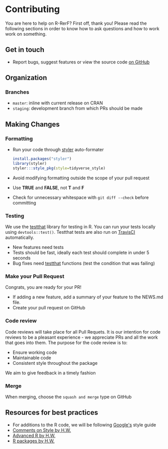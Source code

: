 # Contributing

You are here to help on R-RerF?  First off, thank you!  Please read the following sections in order to know how to ask questions and how to work work on something.

## Get in touch

* Report bugs, suggest features or view the source code [on GitHub](https://github.com/neurodata/R-RerF)

## Organization

### Branches

* `master`: inline with current release on CRAN
* `staging`: development branch from which PRs should be made

## Making Changes

### Formatting

* Run your code through [styler](http://styler.r-lib.org/) auto-formater

    ```R
    install.packages("styler")
    library(styler)
    styler:::style_pkg(style=tidyverse_style)
    ```

* Avoid modifying formatting outside the scope of your pull request
* Use **TRUE** and **FALSE**, not **T** and **F**
* Check for unnecessary whitespace with `git diff --check` before committing

### Testing

We use the [testthat](https://github.com/r-lib/testthat) library for testing in R.  You can run your tests locally using `devtools::test()`.  Testthat tests are also run on [TravisCI](https://travis-ci.org/neurodata/R-RerF) automatically.

* New features need tests
* Tests should be fast, ideally each test should complete in under 5 seconds
* Bug fixes need [testthat](https://github.com/r-lib/testthat) functions (test the condition that was failing)

### Make your Pull Request

Congrats, you are ready for your PR!

* If adding a new feature, add a summary of your feature to the NEWS.md file.
* Create your pull request on GitHub

### Code review

Code reviews will take place for all Pull Requets.  It is our intention for code reviews to be a pleasant experience - we appreciate PRs and all the work that goes into them.  The purpose for the code review is to:

* Ensure working code
* Maintainable code
* Consistent style throughout the package

We aim to give feedback in a timely fashion

### Merge

When merging, choose the `squash and merge` type on GitHub

## Resources for best practices

* For additions to the R code, we will be following [Google's](https://google.github.io/styleguide/Rguide.xml) style guide
* [Comments on Style by H.W.](http://adv-r.had.co.nz/Style.html)
* [Advanced R by H.W.](http://adv-r.had.co.nz)
* [R packages by H.W.](http://r-pkgs.had.co.nz)
